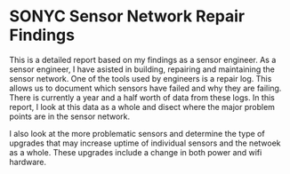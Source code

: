 # SONYC Sensor Network Repair Findings

This is a detailed report based on my findings as a sensor engineer. As a sensor engineer, I have asisted in building, repairing and maintaining the sensor network.  One of the tools used by engineers is a repair log. This allows us to document which sensors have failed and why they are failing. There is currently a year and a half worth of data from these logs. In this report, I look at this data as a whole and disect where the major problem points are in the sensor network.

I also look at the more problematic sensors and determine the type of upgrades that may increase uptime of individual sensors and the netwoek as a whole. These upgrades include a change in both power and wifi hardware.
